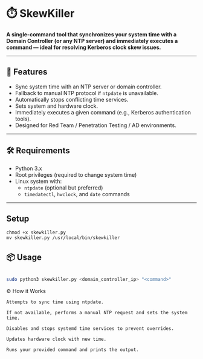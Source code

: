 # ⏱️ SkewKiller

**A single-command tool that synchronizes your system time with a Domain Controller (or any NTP server) and immediately executes a command — ideal for resolving Kerberos clock skew issues.**

---

## 🚀 Features

- Sync system time with an NTP server or domain controller.
- Fallback to manual NTP protocol if `ntpdate` is unavailable.
- Automatically stops conflicting time services.
- Sets system and hardware clock.
- Immediately executes a given command (e.g., Kerberos authentication tools).
- Designed for Red Team / Penetration Testing / AD environments.

---

## 🛠️ Requirements

- Python 3.x
- Root privileges (required to change system time)
- Linux system with:
  - `ntpdate` (optional but preferred)
  - `timedatectl`, `hwclock`, and `date` commands

---
## Setup
```
chmod +x skewkiller.py
mv skewkiller.py /usr/local/bin/skewkiller
```
## 📦 Usage

```bash

sudo python3 skewkiller.py <domain_controller_ip> "<command>"
```
⚙️ How it Works

    Attempts to sync time using ntpdate.

    If not available, performs a manual NTP request and sets the system time.

    Disables and stops systemd time services to prevent overrides.

    Updates hardware clock with new time.

    Runs your provided command and prints the output.



